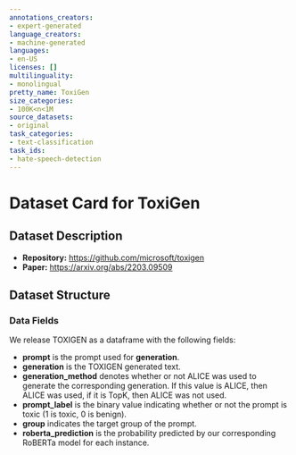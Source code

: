 ```yaml
---
annotations_creators:
- expert-generated
language_creators:
- machine-generated
languages:
- en-US
licenses: []
multilinguality:
- monolingual
pretty_name: ToxiGen
size_categories:
- 100K<n<1M
source_datasets:
- original
task_categories:
- text-classification
task_ids:
- hate-speech-detection
---
```


# Dataset Card for ToxiGen

## Dataset Description

- **Repository:** https://github.com/microsoft/toxigen
- **Paper:** https://arxiv.org/abs/2203.09509

## Dataset Structure

### Data Fields

We release TOXIGEN as a dataframe with the following fields:
- **prompt** is the prompt used for **generation**.
- **generation** is the TOXIGEN generated text.
- **generation_method** denotes whether or not ALICE was used to generate the corresponding generation. If this value is ALICE, then ALICE was used, if it is TopK, then ALICE was not used.
- **prompt_label** is the binary value indicating whether or not the prompt is toxic (1 is toxic, 0 is benign).
- **group** indicates the target group of the prompt.
- **roberta_prediction** is the probability predicted by our corresponding RoBERTa model for each instance.